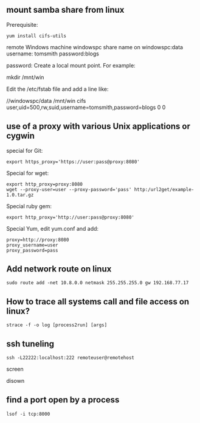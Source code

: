 
## mount samba share from linux

 Prerequisite:

    yum install cifs-utils

remote Windows machine windowspc
share name on windowspc:data
username:  tomsmith
password:blogs

password: Create a local mount point. For example:

mkdir /mnt/win

Edit the /etc/fstab file and add a line like:


//windowspc/data /mnt/win cifs user,uid=500,rw,suid,username=tomsmith,password=blogs 0 0


## use of a proxy with various Unix applications or cygwin  
    
 special for Git:

    export https_proxy='https://user:pass@proxy:8080' 

 Special for wget: 

    export http_proxy=proxy:8080 
    wget --proxy-user=user --proxy-password='pass' http:/url2get/example-1.0.tar.gz 
 
 Special ruby gem:

    export http_proxy='http://user:pass@proxy:8080' 
 
 Special Yum, edit yum.conf and add:
    
    proxy=http://proxy:8080 
    proxy_username=user 
    proxy_password=pass

## Add network route on linux

    sudo route add -net 10.8.0.0 netmask 255.255.255.0 gw 192.168.77.17

## How to trace all systems call and file access on linux?

    strace -f -o log [process2run] [args]

## ssh tuneling

    ssh -L22222:localhost:222 remoteuser@remotehost

screen

disown

## find a port open by a process

    lsof -i tcp:8000
